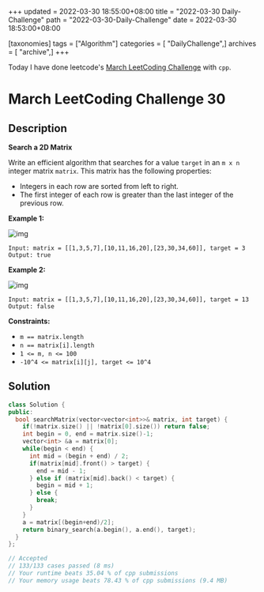 +++
updated = 2022-03-30 18:55:00+08:00
title = "2022-03-30 Daily-Challenge"
path = "2022-03-30-Daily-Challenge"
date = 2022-03-30 18:53:00+08:00

[taxonomies]
tags = ["Algorithm"]
categories = [ "DailyChallenge",]
archives = [ "archive",]
+++

Today I have done leetcode's [March LeetCoding Challenge](https://leetcode.com/problems/search-a-2d-matrix/) with `cpp`.

<!-- more -->

# March LeetCoding Challenge 30

## Description

**Search a 2D Matrix**

Write an efficient algorithm that searches for a value `target` in an `m x n` integer matrix `matrix`. This matrix has the following properties:

- Integers in each row are sorted from left to right.
- The first integer of each row is greater than the last integer of the previous row.

 

**Example 1:**

![img](https://assets.leetcode.com/uploads/2020/10/05/mat.jpg)

```
Input: matrix = [[1,3,5,7],[10,11,16,20],[23,30,34,60]], target = 3
Output: true
```

**Example 2:**

![img](https://assets.leetcode.com/uploads/2020/10/05/mat2.jpg)

```
Input: matrix = [[1,3,5,7],[10,11,16,20],[23,30,34,60]], target = 13
Output: false
```

 

**Constraints:**

- `m == matrix.length`
- `n == matrix[i].length`
- `1 <= m, n <= 100`
- `-10^4 <= matrix[i][j], target <= 10^4`

## Solution

``` cpp
class Solution {
public:
  bool searchMatrix(vector<vector<int>>& matrix, int target) {
    if(!matrix.size() || !matrix[0].size()) return false;
    int begin = 0, end = matrix.size()-1;
    vector<int> &a = matrix[0];
    while(begin < end) {
      int mid = (begin + end) / 2;
      if(matrix[mid].front() > target) {
        end = mid - 1;
      } else if (matrix[mid].back() < target) {
        begin = mid + 1;
      } else {
        break;
      }
    }
    a = matrix[(begin+end)/2];
    return binary_search(a.begin(), a.end(), target);
  }
};

// Accepted
// 133/133 cases passed (8 ms)
// Your runtime beats 35.04 % of cpp submissions
// Your memory usage beats 78.43 % of cpp submissions (9.4 MB)
```
